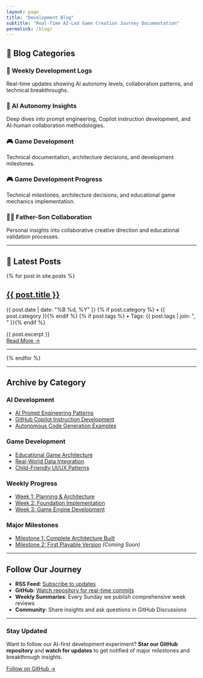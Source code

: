 ```yaml
---
layout: page
title: "Development Blog"
subtitle: "Real-Time AI-Led Game Creation Journey Documentation"
permalink: /blog/
---
```


## 🎯 Blog Categories

<div class="quick-nav">
  <div class="nav-card">
    <h3>📅 Weekly Development Logs</h3>
    <p>Real-time updates showing AI autonomy levels, collaboration patterns, and technical breakthroughs.</p>
  </div>
  
  <div class="nav-card">
    <h3>🤖 AI Autonomy Insights</h3>
    <p>Deep dives into prompt engineering, Copilot instruction development, and AI-human collaboration methodologies.</p>
  </div>
  
  <div class="nav-card">
    <h3>🎮 Game Development</h3>
    <p>Technical documentation, architecture decisions, and development milestones.</p>
  </div>
</div>

### 🎮 **Game Development Progress**

Technical milestones, architecture decisions, and educational game mechanics implementation.

### 👨‍👦 **Father-Son Collaboration**

Personal insights into collaborative creative direction and educational validation processes.

---

## 📝 **Latest Posts**

<div class="post-list">
  {% for post in site.posts %}
  <article class="post-item">
    <h2><a href="{{ post.url | relative_url }}">{{ post.title }}</a></h2>
    <p class="post-meta">
      <time datetime="{{ post.date | date_to_xmlschema }}">{{ post.date | date: "%B %d, %Y" }}</time>
      {% if post.category %} • <span class="category">{{ post.category }}</span>{% endif %}
      {% if post.tags %} • Tags: {{ post.tags | join: ", " }}{% endif %}
    </p>
    <div class="post-excerpt">
      {{ post.excerpt }}
    </div>
    <a href="{{ post.url | relative_url }}" class="read-more">Read More →</a>
  </article>
  <hr>
  {% endfor %}
</div>

---

## Archive by Category

### AI Development

- [AI Prompt Engineering Patterns](/journey/technical-deep-dives/ai-prompt-engineering/)
- [GitHub Copilot Instruction Development](/technical/copilot-instructions/)
- [Autonomous Code Generation Examples](/technical/ai-code-examples/)

### Game Development

- [Educational Game Architecture](/journey/milestones/milestone-01-architecture/)
- [Real-World Data Integration](/technical/data-integration/)
- [Child-Friendly UI/UX Patterns](/technical/child-ui-patterns/)

### Weekly Progress

- [Week 1: Planning & Architecture](/journey/week-by-week/week-01-planning/)
- [Week 2: Foundation Implementation](/journey/week-by-week/week-02-foundation/)
- [Week 3: Game Engine Development](/journey/week-by-week/week-03-game-engine/)

### Major Milestones

- [Milestone 1: Complete Architecture Built](/journey/milestones/milestone-01-architecture/)
- [Milestone 2: First Playable Version](/journey/milestones/milestone-02-mvp/) _(Coming Soon)_

---

## Follow Our Journey

- **RSS Feed**: [Subscribe to updates](/feed.xml)
- **GitHub**: [Watch repository for real-time commits](https://github.com/victorsaly/WorldLeadersGame)
- **Weekly Summaries**: Every Sunday we publish comprehensive week reviews
- **Community**: Share insights and ask questions in GitHub Discussions

---

<div class="newsletter-signup">
  <h3>Stay Updated</h3>
  <p>Want to follow our AI-first development experiment? <strong>Star our GitHub repository</strong> and <strong>watch for updates</strong> to get notified of major milestones and breakthrough insights.</p>
  <a href="https://github.com/victorsaly/WorldLeadersGame" class="cta-button">Follow on GitHub →</a>
</div>
